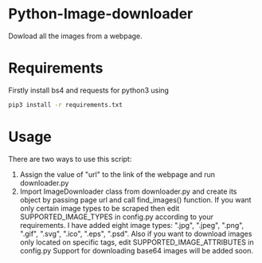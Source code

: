 # Python-Image-downloader

Dowload all the images from a webpage.

# Requirements

Firstly install bs4 and requests for python3 using

```bash
pip3 install -r requirements.txt
```

# Usage

There are two ways to use this script:
  1. Assign the value of "url" to the link of the webpage and run downloader.py
  2. Import ImageDownloader class from downloader.py and create its object by passing page url and call find_images() function.
If you want only certain image types to be scraped then edit SUPPORTED_IMAGE_TYPES  in config.py according to your requirements.
I have added eight image types: ".jpg", ".jpeg", ".png", ".gif", ".svg", ".ico", ".eps", ".psd".
Also if you want to download images only located on specific tags, edit SUPPORTED_IMAGE_ATTRIBUTES  in config.py
Support for downloading base64 images will be added soon.
